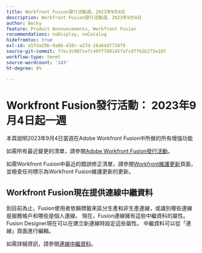 ```yaml
---
title: Workfront Fusion發行活動週，2023年9月4日
description: Workfront Fusion發行活動週，2023年9月4日
author: Becky
feature: Product Announcements, Workfront Fusion
recommendations: noDisplay, noCatalog
hidefromtoc: true
exl-id: a5fda29b-9a0b-410c-a27d-28a64df734f9
source-git-commit: 77ec3c007ce7c49ff760145fafcd7f62b273a18f
workflow-type: tm+mt
source-wordcount: '143'
ht-degree: 0%

---
```


# Workfront Fusion發行活動： 2023年9月4日起一週

本頁說明2023年9月4日當週在Adobe Workfront Fusion中所做的所有增強功能

如需所有最近變更的清單，請參閱[Adobe Workfront Fusion發行活動](/help/workfront-fusion/fusion-product-releases/fusion-release-activity.md)。

如需Workfront Fusion中最近的錯誤修正清單，請參閱[Workfront維護更新](https://experienceleague.adobe.com/docs/workfront-known-issues/releases/current-updates.html?lang=zh-Hant)頁面，並檢查任何標示為Workfront Fusion維護更新的更新。

## Workfront Fusion現在提供連線中繼資料

到目前為止，Fusion使用者依賴標籤來區分生產和非生產連線，或識別哪些連線是服務帳戶和哪些是個人連線。 現在，Fusion連線擁有這些中繼資料的屬性。 Fusion Designer現在可以在建立新連線時設定這些屬性。 中繼資料可以從「連線」頁面進行編輯。

如需詳細資訊，請參閱[連線中繼資料](/help/workfront-fusion/references/connections/connection-metadata.md)。
